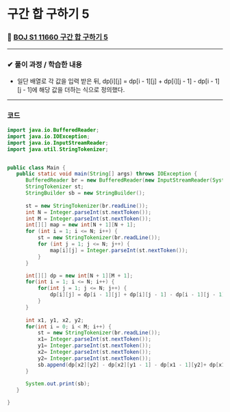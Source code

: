 # **구간 합 구하기 5**
### 📌 [BOJ S1 11660 구간 합 구하기 5](https://www.acmicpc.net/problem/11660)
-------------
### **✔ 풀이 과정 / 학습한 내용**
- 일단 배열로 각 값을 입력 받은 뒤,  dp[i][j] = dp[i - 1][j] + dp[i][j - 1] - dp[i - 1][j - 1]에 해당 값을 더하는 식으로 정의했다.
-------------
### **코드**
```java
import java.io.BufferedReader;
import java.io.IOException;
import java.io.InputStreamReader;
import java.util.StringTokenizer;


public class Main {
   public static void main(String[] args) throws IOException {
      BufferedReader br = new BufferedReader(new InputStreamReader(System.in));
      StringTokenizer st;
      StringBuilder sb = new StringBuilder();
       
      st = new StringTokenizer(br.readLine());
      int N = Integer.parseInt(st.nextToken());
      int M = Integer.parseInt(st.nextToken());
      int[][] map = new int[N + 1][N + 1];
      for (int i = 1; i <= N; i++) {
    	  st = new StringTokenizer(br.readLine());
    	  for (int j = 1; j <= N; j++) {
    		  map[i][j] = Integer.parseInt(st.nextToken());
    	  }
      }

      int[][] dp = new int[N + 1][M + 1];
      for(int i = 1; i <= N; i++) {
    	  for(int j = 1; j <= N; j++) {
    		  dp[i][j] = dp[i - 1][j] + dp[i][j - 1] - dp[i - 1][j - 1] + map[i][j];
    	  }
      }
      
      int x1, y1, x2, y2;
      for(int i = 0; i < M; i++) {
    	  st = new StringTokenizer(br.readLine());
    	  x1= Integer.parseInt(st.nextToken());
    	  y1= Integer.parseInt(st.nextToken());
    	  x2= Integer.parseInt(st.nextToken());
    	  y2= Integer.parseInt(st.nextToken());
    	  sb.append(dp[x2][y2] - dp[x2][y1 - 1] - dp[x1 - 1][y2]+ dp[x1 - 1][y1 - 1]).append("\n");
      }
       
      System.out.print(sb);
   }

}
```